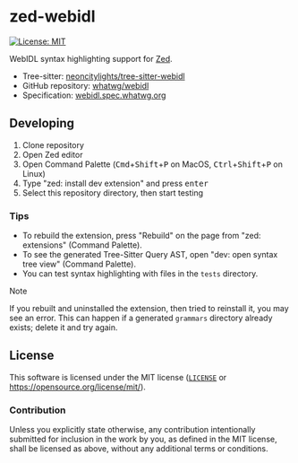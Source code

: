 # zed-webidl
[![License: MIT](https://img.shields.io/badge/License-MIT-blue.svg?style=flat-square)](https://opensource.org/licenses/MIT)

WebIDL syntax highlighting support for [Zed](https://github.com/zed-industries/zed).

- Tree-sitter: [neoncitylights/tree-sitter-webidl](https://github.com/TheLeoP/tree-sitter-webidl)
- GitHub repository: [whatwg/webidl](https://github.com/whatwg/webidl)
- Specification: [webidl.spec.whatwg.org](https://webidl.spec.whatwg.org)

## Developing
1. Clone repository
2. Open Zed editor
3. Open Command Palette (<kbd>Cmd</kbd>+<kbd>Shift</kbd>+<kbd>P</kbd> on MacOS, <kbd>Ctrl</kbd>+<kbd>Shift</kbd>+<kbd>P</kbd> on Linux)
4. Type "zed: install dev extension" and press <kbd>enter</kbd>
5. Select this repository directory, then start testing

### Tips
- To rebuild the extension, press "Rebuild" on the page from "zed: extensions" (Command Palette).
- To see the generated Tree-Sitter Query AST, open "dev: open syntax tree view" (Command Palette).
- You can test syntax highlighting with files in the `tests` directory.

> [!NOTE]
> If you rebuilt and uninstalled the extension, then tried to reinstall it, you may see an error.
> This can happen if a generated `grammars` directory already exists; delete it and try again.

## License
This software is licensed under the MIT license ([`LICENSE`](./LICENSE) or <https://opensource.org/license/mit/>).

### Contribution
Unless you explicitly state otherwise, any contribution intentionally submitted for inclusion in the work by you, as defined in the MIT license, shall be licensed as above, without any additional terms or conditions.

